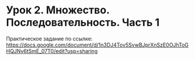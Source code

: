 # Урок 2. Множество. Последовательность. Часть 1
Практическое задание по ссылке: https://docs.google.com/document/d/1n3DJ4Tov5SvwBJprXnSzE0OJhToGHQJNy6tSmE_07T0/edit?usp=sharing
